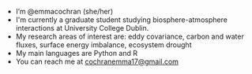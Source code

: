- I’m @emmacochran (she/her)
- I'm currently a graduate student studying biosphere-atmosphere interactions at University College Dublin.
- My research areas of interest are: eddy covariance, carbon and water fluxes, surface energy imbalance, ecosystem drought
- My main languages are Python and R
- You can reach me at cochranemma17@gmail.com

<!---
emmacochran/emmacochran is a ✨ special ✨ repository because its `README.md` (this file) appears on your GitHub profile.
You can click the Preview link to take a look at your changes.
--->
